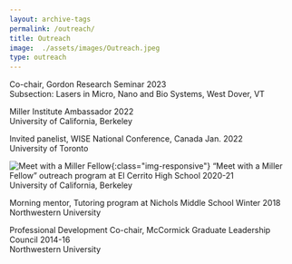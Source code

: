 ```yaml
---
layout: archive-tags
permalink: /outreach/
title: Outreach
image:  ./assets/images/Outreach.jpeg
type: outreach
---
```


Co-chair, Gordon Research Seminar 2023  
Subsection: Lasers in Micro, Nano and Bio Systems, West Dover, VT

Miller Institute Ambassador 2022   
University of California, Berkeley

Invited panelist, WISE National Conference, Canada Jan. 2022  
University of Toronto

![Meet with a Miller Fellow](<img src="/assets/images/Outreach.jpg" alt="">){:class="img-responsive"}
“Meet with a Miller Fellow” outreach program at El Cerrito High School 2020-21  
University of California, Berkeley 

Morning mentor, Tutoring program at Nichols Middle School Winter 2018  
Northwestern University

Professional Development Co-chair, McCormick Graduate Leadership Council 2014-16  
Northwestern University


